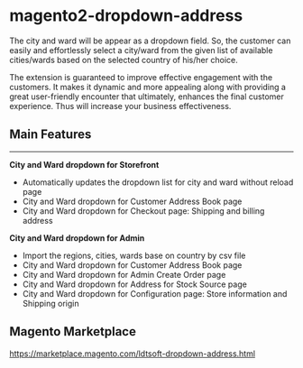 # magento2-dropdown-address
The city and ward will be appear as a dropdown field. So, the customer can easily and effortlessly select a city/ward from the given list of available cities/wards based on the selected country of his/her choice. 

The extension is guaranteed to improve effective engagement with the customers. It makes it dynamic and more appealing along with providing a great user-friendly encounter that ultimately, enhances the final customer experience. Thus will increase your business effectiveness.

## Main Features
---------------
**City and Ward dropdown for Storefront**
* Automatically updates the dropdown list for city and ward without reload page
* City and Ward dropdown for Customer Address Book page
* City and Ward dropdown for Checkout page: Shipping and billing address

**City and Ward dropdown for Admin**
* Import the regions, cities, wards base on country by csv file
* City and Ward dropdown for Customer Address Book page
* City and Ward dropdown for Admin Create Order page
* City and Ward dropdown for Address for Stock Source page
* City and Ward dropdown for Configuration page: Store information and Shipping origin

## Magento Marketplace
https://marketplace.magento.com/ldtsoft-dropdown-address.html
